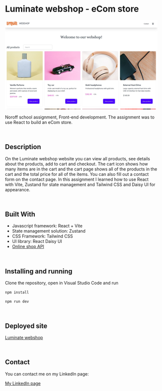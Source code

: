 # Luminate webshop - eCom store

![image](https://raw.githubusercontent.com/toratapp/teidsvag-portfolio/main/images/luminate-preview.jpg)

Noroff school assignment, Front-end development. The assignment was to use React to build an eCom store.

<p>&nbsp;</p>

## Description

On the Luminate webshop website you can view all products, see details about the products, add to cart and checkout. The cart icon shows how many items are in the cart and the cart page shows all of the products in the cart and the total price for all of the items. You can also fill out a contact form on the contact page. In this assignment I learned how to use React with Vite, Zustand for state management and Tailwind CSS and Daisy UI for appearance.

<p>&nbsp;</p>

## Built With

- Javascript framework: React + Vite
- State management solution: Zustand
- CSS Framework: Tailwind CSS
- UI library: React Daisy UI
- [Online shop API](https://api.noroff.dev/api/v1/online-shop)

<p>&nbsp;</p>

## Installing and running

Clone the repository, open in Visual Studio Code and run

```
npm install
```

```
npm run dev
```

<p>&nbsp;</p>

## Deployed site

[Luminate webshop](https://luminate-webshop.netlify.app/)

<p>&nbsp;</p>

## Contact

You can contact me on my LinkedIn page:

[My LinkedIn page](https://www.linkedin.com/in/toraoeidsvag)
